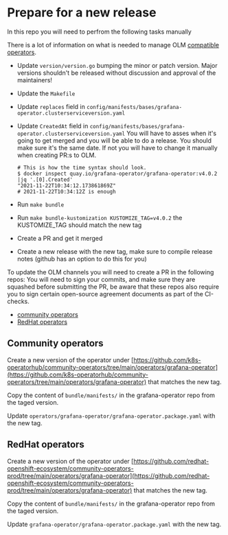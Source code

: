 # Prepare for a new release

In this repo you will need to perfrom the following tasks manually

There is a lot of information on what is needed to manage OLM [compatible operators](https://redhat-connect.gitbook.io/certified-operator-guide/ocp-deployment/operator-metadata/creating-the-csv).

- Update `version/version.go` bumping the minor or patch version. Major versions shouldn't be released without discussion and approval of the maintainers!
- Update the `Makefile`
- Update `replaces` field in `config/manifests/bases/grafana-operator.clusterserviceversion.yaml`
- Update `CreatedAt` field in `config/manifests/bases/grafana-operator.clusterserviceversion.yaml`
  You will have to asses when it's going to get merged and you will be able to do a release.
  You should make sure it's the same date. If not you will have to change it
  manually when creating PR:s to OLM.

      # This is how the time syntax should look.
      $ docker inspect quay.io/grafana-operator/grafana-operator:v4.0.2 |jq '.[0].Created'
      "2021-11-22T10:34:12.173861869Z"
      # 2021-11-22T10:34:12Z is enough
- Run `make bundle`
- Run `make bundle-kustomization KUSTOMIZE_TAG=v4.0.2` the KUSTOMIZE_TAG should match the new tag
- Create a PR and get it merged
- Create a new release with the new tag, make sure to compile release notes (github has an option to do this for you)

To update the OLM channels you will need to create a PR in the following repos:
You will need to sign your commits, and make sure they are squashed before submitting the PR, be aware that these repos also require you to sign certain open-source agreement documents as part of the CI-checks.

- [community operators](https://github.com/k8s-operatorhub/community-operators)
- [RedHat operators](https://github.com/redhat-openshift-ecosystem/community-operators-prod/tree/main/operators)

## Community operators

Create a new version of the operator under
[https://github.com/k8s-operatorhub/community-operators/tree/main/operators/grafana-operator](https://github.com/k8s-operatorhub/community-operators/tree/main/operators/grafana-operator)
that matches the new tag.

Copy the content of `bundle/manifests/` in the grafana-operator repo from the taged version.

Update `operators/grafana-operator/grafana-operator.package.yaml` with the new tag.

## RedHat operators

Create a new version of the operator under
[https://github.com/redhat-openshift-ecosystem/community-operators-prod/tree/main/operators/grafana-operator](https://github.com/redhat-openshift-ecosystem/community-operators-prod/tree/main/operators/grafana-operator)
that matches the new tag.

Copy the content of `bundle/manifests/` in the grafana-operator repo from the taged version.

Update `grafana-operator/grafana-operator.package.yaml` with the new tag.
